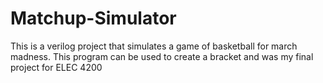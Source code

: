 # Matchup-Simulator
This is a verilog project that simulates a game of basketball for march madness. This program can be used to create a bracket and was my final project for ELEC 4200
